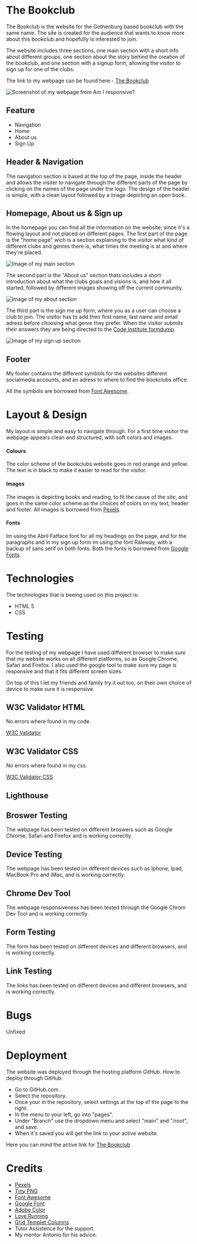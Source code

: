 # The Bookclub

The Bookclub is the website for the Gothenburg based bookclub with the same name.
The site is created for the audience that wants to know more about this bookclub and hopefully is interested to join. 

The website includes three sections, one main section with a short info about different groups, 
one section about the story behind the creation of the bookclub, and one section with a signup form, allowing the visitor to sign up for one of the clubs.

The link to my webpage can be found here - [The Bookclub](https://tildeholmqvist.github.io/projectone/)

![Screenshot of my webpage from Am I responsive?](/assets/images/amiresponsive1.png)

## Feature

- Navigation
 - Home
 - About us
 - Sign Up 

## Header & Navigation

The navigation section is based at the top of the page, inside the header and allows the visiter to navigate through the different parts of the page by clicking on the names of the page under the logo.
The design of the header is simple, with a clean layout followed by a image depicting an open book.

## Homepage, About us & Sign up

In the homepage you can find all the information on the website, since it's a flowing layout and not placed on different pages. The first part of the page is the "home page" wich is a section explaining to the visitor what kind of different clubs and genres there is, what times the meeting is at and where they're placed.

![Image of my main section](/assets/images/amiresponsive2.png)

The second part is the "About us" section thats includes a short introduction about what the clubs goals and visions is, and how it all started, followed by different images showing off the current community. 

![Image of my about section](/assets/images/amiresponsive3.png)

The third part is the sign me up form, where you as a user can choose a club to join. The visitor has to add their first name, last name and email adress before choosing what genre they prefer. When the visitor submits their answers they are being directed to the [Code Institute formdump](https://formdump.codeinstitute.net/).

![Image of my sign up section](/assets/images/amiresponsive4.png)



## Footer

My footer contains the different symbols for the websites different socialmedia accounts, and an adress to where to find the bookclubs office. 

All the symbols are borrowed from [Font Awesome](https://fontawesome.com/).

# Layout & Design 

My layout is simple and easy to navigate through.
For a first time visitor the webpage appears clean and structured, with soft colors and images.

#### Colours

The color scheme of the bookclubs website goes in red  orange and yellow. The text is in black to make it easier to read for the visitor.

#### Images

The images is depicting books and reading, to fit the cause of the site, and goes in the same color scheme as the choices of colors on my text, header and footer. All images is borrowed from  [Pexels](https://www.pexels.com/sv-se/sok/reading/).

#### Fonts

Im using the Abril Fatface font for all my headings on the page, and for the paragraphs and in my sign up form im using the font Raleway, with a backup of sans serif on both fonts. 
Both the fonts is borrowed from [Google Fonts](https://fonts.google.com/).

# Technologies 

The technologies that is beeing used on this project is:
- HTML 5
- CSS


# Testing

For the testing of my webpage I have used different browser to make sure that my website works on all different platforms, so as Google Chrome, Safari and Firefox. 
I also used the google tool to make sure my page is responsive and that it fits different screen sizes. 

On top of this I let my friends and family try it out too, on their own choice of device to make sure it is responsive. 

## W3C Validator HTML

No errors where found in my code. 

[W3C Validator](https://validator.w3.org/)

## W3C Validator CSS

No errors where found in my css. 

[W3C Validator CSS](https://jigsaw.w3.org/css-validator/)

## Lighthouse 

## Broswer Testing 

The webpage has been tested on different broswers such as Google Chrome, Safari and Firefox and is working correctly.

## Device Testing 

The webpage has been tested on different devices such as Iphone, Ipad, MacBook Pro and iMac, and is working correctly. 

## Chrome Dev Tool

The webpage responsiveness has been tested through the Google Chrom Dev Tool and is working correctly.

## Form Testing

The form has been tested on different devices and different browsers, and is working correctly. 

## Link Testing 

The links has been tested on different devices and different browsers, and is working correctly. 

# Bugs
Unfixed 

# Deployment

The website was deployed through the hosting platform GitHub. 
How to deploy through GitHub: 
- Go to GitHub.com .
- Select the repository.
- Once your in the repository, select settings at the top of the page to the right. 
- In the menu to your left, go into "pages". 
- Under "Branch" use the dropdown menu and select "main" and "/root", and save. 
- When it's saved you will get the link to your active website. 

Here you can mind the active link for [The Bookclub](https://tildeholmqvist.github.io/projectone/)

# Credits 

- [Pexels](https://www.pexels.com/sv-se/)
- [Tiny PNG](https://tinypng.com/)
- [Font Awesome](https://fontawesome.com/)
- [Google Font](https://fonts.google.com/)
- [Adobe Color](https://color.adobe.com/sv/create/color-wheel)
- [Love Running](https://tildeholmqvist.github.io/loverunning/)
- [Grid Templet Columns](https://developer.mozilla.org/en-US/docs/Web/CSS/grid-template-columns)
- Tutor Assistence for the support. 
- My mentor Antonio for his advice.